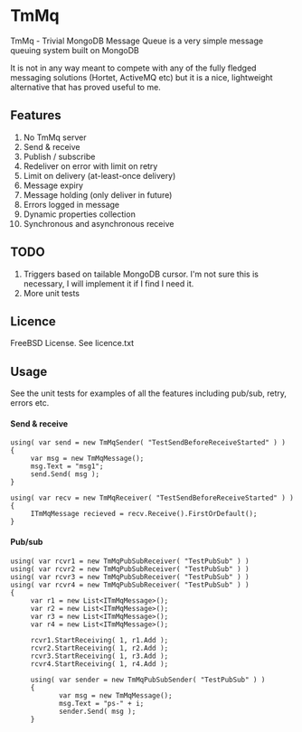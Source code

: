 TmMq
=====

TmMq - Trivial MongoDB Message Queue is a very simple message queuing system built on MongoDB

It is not in any way meant to compete with any of the fully fledged messaging solutions (Hortet, ActiveMQ etc) but it is a nice, lightweight alternative that has proved useful to me.


Features
--------

1. No TmMq server
2. Send & receive
3. Publish / subscribe
4. Redeliver on error with limit on retry
5. Limit on delivery (at-least-once delivery)
6. Message expiry
7. Message holding (only deliver in future)
8. Errors logged in message
9. Dynamic properties collection
10. Synchronous and asynchronous receive


TODO
-----
1. Triggers based on tailable MongoDB cursor. I'm not sure this is necessary, I will implement it if I find I need it.
2. More unit tests


Licence
--------
FreeBSD License. See licence.txt


Usage
------

See the unit tests for examples of all the features including pub/sub, retry, errors etc.


#### Send & receive
	using( var send = new TmMqSender( "TestSendBeforeReceiveStarted" ) )
	{
		 var msg = new TmMqMessage();
		 msg.Text = "msg1";
		 send.Send( msg );
	}

	using( var recv = new TmMqReceiver( "TestSendBeforeReceiveStarted" ) )
	{
		 ITmMqMessage recieved = recv.Receive().FirstOrDefault();
	}


#### Pub/sub
	using( var rcvr1 = new TmMqPubSubReceiver( "TestPubSub" ) )
	using( var rcvr2 = new TmMqPubSubReceiver( "TestPubSub" ) )
	using( var rcvr3 = new TmMqPubSubReceiver( "TestPubSub" ) )
	using( var rcvr4 = new TmMqPubSubReceiver( "TestPubSub" ) )
	{
		 var r1 = new List<ITmMqMessage>();
		 var r2 = new List<ITmMqMessage>();
		 var r3 = new List<ITmMqMessage>();
		 var r4 = new List<ITmMqMessage>();

		 rcvr1.StartReceiving( 1, r1.Add );
		 rcvr2.StartReceiving( 1, r2.Add );
		 rcvr3.StartReceiving( 1, r3.Add );
		 rcvr4.StartReceiving( 1, r4.Add );

		 using( var sender = new TmMqPubSubSender( "TestPubSub" ) )
		 {
				var msg = new TmMqMessage();
				msg.Text = "ps-" + i;
				sender.Send( msg );
		 }

